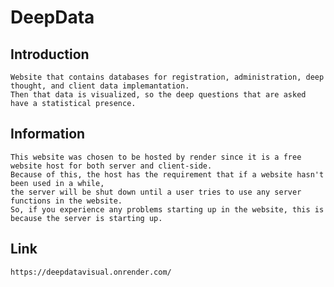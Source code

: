 ﻿# DeepData

## Introduction
    Website that contains databases for registration, administration, deep thought, and client data implemantation. 
    Then that data is visualized, so the deep questions that are asked have a statistical presence.

## Information
    This website was chosen to be hosted by render since it is a free website host for both server and client-side. 
    Because of this, the host has the requirement that if a website hasn't been used in a while, 
    the server will be shut down until a user tries to use any server functions in the website. 
    So, if you experience any problems starting up in the website, this is because the server is starting up.

## Link
    https://deepdatavisual.onrender.com/
